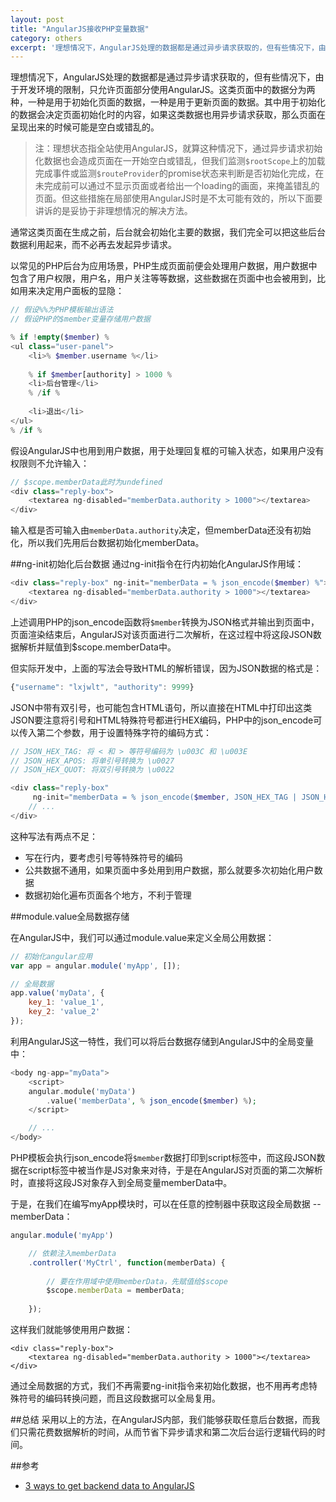 ```yaml
---
layout: post
title: "AngularJS接收PHP变量数据"
category: others
excerpt: '理想情况下，AngularJS处理的数据都是通过异步请求获取的，但有些情况下，由于开发环境的限制，只允许页面部分使用AngularJS。这类页面中的数据分为两种，一种是用于初始化页面的数据，一种是用于更新页面的数据。其中用于初始化的数据会决定页面初始化时的内容，如果这类数据也用异步请求获取，那么页面在呈现出来的时候可能是空白或错乱的。'
---
```


理想情况下，AngularJS处理的数据都是通过异步请求获取的，但有些情况下，由于开发环境的限制，只允许页面部分使用AngularJS。这类页面中的数据分为两种，一种是用于初始化页面的数据，一种是用于更新页面的数据。其中用于初始化的数据会决定页面初始化时的内容，如果这类数据也用异步请求获取，那么页面在呈现出来的时候可能是空白或错乱的。

> 注：理想状态指全站使用AngularJS，就算这种情况下，通过异步请求初始化数据也会造成页面在一开始空白或错乱，但我们监测`$rootScope`上的加载完成事件或监测`$routeProvider`的promise状态来判断是否初始化完成，在未完成前可以通过不显示页面或者给出一个loading的画面，来掩盖错乱的页面。但这些措施在局部使用AngularJS时是不太可能有效的，所以下面要讲诉的是妥协于非理想情况的解决方法。

通常这类页面在生成之前，后台就会初始化主要的数据，我们完全可以把这些后台数据利用起来，而不必再去发起异步请求。

以常见的PHP后台为应用场景，PHP生成页面前便会处理用户数据，用户数据中包含了用户权限，用户名，用户关注等等数据，这些数据在页面中也会被用到，比如用来决定用户面板的显隐：

```php
// 假设%%为PHP模板输出语法
// 假设PHP的$member变量存储用户数据

% if !empty($member) %
<ul class="user-panel">
    <li>% $member.username %</li>
    
    % if $member[authority] > 1000 %
    <li>后台管理</li>
    % /if %
    
    <li>退出</li>
</ul>
% /if %
```

假设AngularJS中也用到用户数据，用于处理回复框的可输入状态，如果用户没有权限则不允许输入：

```php
// $scope.memberData此时为undefined
<div class="reply-box">
    <textarea ng-disabled="memberData.authority > 1000"></textarea>
</div>
```

输入框是否可输入由`memberData.authority`决定，但memberData还没有初始化，所以我们先用后台数据初始化memberData。

##ng-init初始化后台数据
通过ng-init指令在行内初始化AngularJS作用域：

```php
<div class="reply-box" ng-init="memberData = % json_encode($member) %">
    <textarea ng-disabled="memberData.authority > 1000"></textarea>
</div>
```

上述调用PHP的json_encode函数将`$member`转换为JSON格式并输出到页面中，页面渲染结束后，AngularJS对该页面进行二次解析，在这过程中将这段JSON数据解析并赋值到$scope.memberData中。

但实际开发中，上面的写法会导致HTML的解析错误，因为JSON数据的格式是：

```javascript
{"username": "lxjwlt", "authority": 9999}
```

JSON中带有双引号，也可能包含HTML语句，所以直接在HTML中打印出这类JSON要注意将引号和HTML特殊符号都进行HEX编码，PHP中的json_encode可以传入第二个参数，用于设置特殊字符的编码方式：

```php
// JSON_HEX_TAG: 将 < 和 > 等符号编码为 \u003C 和 \u003E
// JSON_HEX_APOS: 将单引号转换为 \u0027
// JSON_HEX_QUOT: 将双引号转换为 \u0022

<div class="reply-box" 
     ng-init="memberData = % json_encode($member, JSON_HEX_TAG | JSON_HEX_APOS | JSON_HEX_QUOT) %">
    // ...
</div>
```

这种写法有两点不足：
* 写在行内，要考虑引号等特殊符号的编码
* 公共数据不通用，如果页面中多处用到用户数据，那么就要多次初始化用户数据
* 数据初始化遍布页面各个地方，不利于管理

##module.value全局数据存储

在AngularJS中，我们可以通过module.value来定义全局公用数据：

```javascript
// 初始化angular应用
var app = angular.module('myApp', []);

// 全局数据
app.value('myData', {
    key_1: 'value_1',
    key_2: 'value_2'
});
```

利用AngularJS这一特性，我们可以将后台数据存储到AngularJS中的全局变量中：

```php
<body ng-app="myData">
    <script>
    angular.module('myData')
        .value('memberData', % json_encode($member) %);
    </script>

    // ...
</body>
```

PHP模板会执行json_encode将`$member`数据打印到script标签中，而这段JSON数据在script标签中被当作是JS对象来对待，于是在AngularJS对页面的第二次解析时，直接将这段JS对象存入到全局变量memberData中。

于是，在我们在编写myApp模块时，可以在任意的控制器中获取这段全局数据 -- memberData：

```javascript
angular.module('myApp')

    // 依赖注入memberData
    .controller('MyCtrl', function(memberData) {
        
        // 要在作用域中使用memberData，先赋值给$scope
        $scope.memberData = memberData;
        
    });
```

这样我们就能够使用用户数据：

```
<div class="reply-box">
    <textarea ng-disabled="memberData.authority > 1000"></textarea>
</div>
```

通过全局数据的方式，我们不再需要ng-init指令来初始化数据，也不用再考虑特殊符号的编码转换问题，而且这段数据可以全局复用。


##总结
采用以上的方法，在AngularJS内部，我们能够获取任意后台数据，而我们只需花费数据解析的时间，从而节省下异步请求和第二次后台运行逻辑代码的时间。

##参考

* [3 ways to get backend data to AngularJS](http://codeutopia.net/blog/2013/05/27/3-ways-to-get-backend-data-to-angularjs/)







